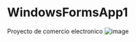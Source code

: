 # WindowsFormsApp1
Proyecto de comercio electronico
![image](https://github.com/user-attachments/assets/b561b51d-27ca-45c9-bc47-063c22b80dfd)
